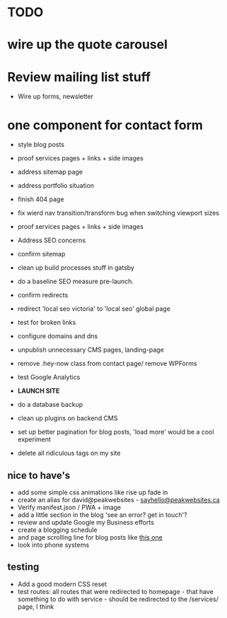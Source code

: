 # TODO

# wire up the quote carousel
# Review mailing list stuff
- Wire up forms, newsletter
# one component for contact form
- style blog posts
- proof services pages + links + side images
- address sitemap page
- address portfolio situation
- finish 404 page
- fix wierd nav transition/transform bug when switching viewport sizes
- proof services pages + links + side images
- Address SEO concerns
- confirm sitemap 

- clean up build processes stuff in gatsby   
- do a baseline SEO measure pre-launch.
- confirm redirects
- redirect 'local seo victoria' to 'local seo' global page
- test for broken links
- configure domains and dns
- unpublish unnecessary CMS pages, landing-page
- remove .hey-now class from contact page/ remove WPForms
- test Google Analytics
- **LAUNCH SITE**
- do a database backup
- clean up plugins on backend CMS
- set up better pagination for blog posts, 'load more' would be a cool experiment
- delete all ridiculous tags on my site

## nice to have's
- add some simple css animations like rise up fade in 
- create an alias for david@peakwebsites - sayhello@peakwebsites.ca
- Verify manifest.json / PWA + image
- add a little section in the blog 'see an error? get in touch'?
- review and update Google my Business efforts
- create a blogging schedule
- and page scrolling line for blog posts like [this one](https://www.ppchero.com/how-should-you-formulate-your-ppc-strategy/)
- look into phone systems

## testing
- Add a good modern CSS reset 
- test routes: all routes that were redirected to homepage - that have something to do with service - should be redirected to the /services/ page, I think 